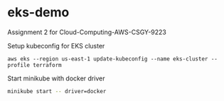 # eks-demo
Assignment 2 for Cloud-Computing-AWS-CSGY-9223

Setup kubeconfig for EKS cluster
```
aws eks --region us-east-1 update-kubeconfig --name eks-cluster --profile terraform
```

Start minikube with docker driver
```bash
minikube start -- driver=docker
```